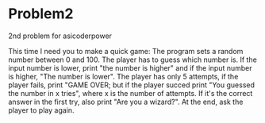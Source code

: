 # Problem2
2nd problem for asicoderpower

This time I need you to make a quick game: 
The program sets a random number between 0 and 100. The player has to guess which number is.
If the input number is lower, print "the number is higher" and if the input number is higher, "The number is lower".
The player has only 5 attempts, if the player fails, print "GAME OVER; but if the player succed print "You guessed the number in x tries",
where x is the number of attempts.
If it's the correct answer in the first try, also print "Are you a wizard?".
At the end, ask the player to play again.

